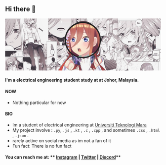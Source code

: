 ## Hi there 👋

<p align="center">
  <img src="banner.png" alt="frez banner"/>
</p>

#### I'm a electrical engineering student study at at Johor, Malaysia.

#### NOW

- Nothing particular for now

#### BIO

- Im a student of electrical engineering at [Universiti Teknologi Mara ](https://uitm.edu.my/)
- My project involve : `.py`, `.js` , `.kt` , `.c` , `.cpp` , and sometimes `.css` , `.html` , `.json` .
- rarely active on social media as im not a fan of it
- Fun fact: There is no fun fact

#### You can reach me at: ** [Instagram](https://www.instagram.com/frez._) | [Twitter](https://twitter.com/frezamirul) | [Discord](https://discord.gg/gSyjwfy7tc)**

<!--
**edisonlee55/edisonlee55** is a ✨ _special_ ✨ repository because its `README.md` (this file) appears on your GitHub profile.

Here are some ideas to get you started:

- 🔭 I’m currently working on ...
- 🌱 I’m currently learning ...
- 👯 I’m looking to collaborate on ...
- 🤔 I’m looking for help with ...
- 💬 Ask me about ...
- 📫 How to reach me: ...
- 😄 Pronouns: ...
- ⚡ Fun fact: ...
-->

